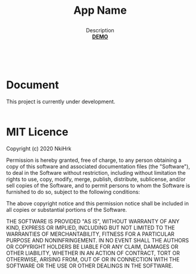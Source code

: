 # <p align="middle">App Name</p>

<p align="middle">Description
<br><a href="https://nkihrk.github.io/"><b>DEMO</b></a>
</p>

<!-- ![Angular Ruler](./src/assets/gif.gif) -->
<br><br><br>
# Document
This project is currently under development.
<br><br>

# MIT Licence
Copyright (c) 2020 NkiHrk

Permission is hereby granted, free of charge, to any person obtaining a copy of this software and associated documentation files (the "Software"), to deal in the Software without restriction, including without limitation the rights to use, copy, modify, merge, publish, distribute, sublicense, and/or sell copies of the Software, and to permit persons to whom the Software is furnished to do so, subject to the following conditions:

The above copyright notice and this permission notice shall be included in all copies or substantial portions of the Software.

THE SOFTWARE IS PROVIDED "AS IS", WITHOUT WARRANTY OF ANY KIND, EXPRESS OR IMPLIED, INCLUDING BUT NOT LIMITED TO THE WARRANTIES OF MERCHANTABILITY, FITNESS FOR A PARTICULAR PURPOSE AND NONINFRINGEMENT. IN NO EVENT SHALL THE AUTHORS OR COPYRIGHT HOLDERS BE LIABLE FOR ANY CLAIM, DAMAGES OR OTHER LIABILITY, WHETHER IN AN ACTION OF CONTRACT, TORT OR OTHERWISE, ARISING FROM, OUT OF OR IN CONNECTION WITH THE SOFTWARE OR THE USE OR OTHER DEALINGS IN THE SOFTWARE.